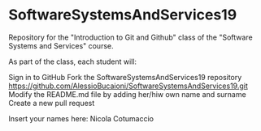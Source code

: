 # SoftwareSystemsAndServices19
Repository for the "Introduction to Git and Github" class of the "Software Systems and Services" course.

As part of the class, each student will:

Sign in to GitHub
Fork the SoftwareSystemsAndServices19 repository https://github.com/AlessioBucaioni/SoftwareSystemsAndServices19.git
Modify the README.md file by adding her/hiw own name and surname
Create a new pull request


Insert your names here:
Nicola Cotumaccio
